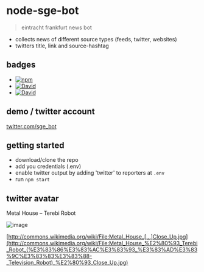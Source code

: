 # node-sge-bot

> eintracht frankfurt news bot

- collects news of different source types (feeds, twitter, websites)
- twitters title, link and source-hashtag

## badges

- [![npm](https://img.shields.io/npm/dm/node-sge-bot.svg)](https://www.npmjs.com/package/node-sge-bot)
- [![David](https://img.shields.io/david/solygen/node-sge-bot.svg?style=flat-square)](https://david-dm.org/solygen/node-sge-bot)
- [![David](https://img.shields.io/david/dev/solygen/node-sge-bot.svg?style=flat-square)](https://david-dm.org/solygen/node-sge-bot#info=devDependencies&view=table)

## demo / twitter account

[twitter.com/sge_bot](https://twitter.com/sge_bot)

## getting started

- download/clone the repo
- add you credentials (.env)
- enable twitter output by adding 'twitter' to reporters at `.env`
- run `npm start`

## twitter avatar

Metal House – Terebi Robot

![image](http://upload.wikimedia.org/wikipedia/commons/thumb/b/b5/Metal_House_%E2%80%93_Terebi_Robot_%28%E3%83%86%E3%83%AC%E3%83%93_%E3%83%AD%E3%83%9C%E3%83%83%E3%83%88-_Television_Robot%29_%E2%80%93_Close_Up.jpg/90px-Metal_House_%E2%80%93_Terebi_Robot_%28%E3%83%86%E3%83%AC%E3%83%93_%E3%83%AD%E3%83%9C%E3%83%83%E3%83%88-_Television_Robot%29_%E2%80%93_Close_Up.jpg)

[http://commons.wikimedia.org/wiki/File:Metal_House_[...]Close_Up.jpg](http://commons.wikimedia.org/wiki/File:Metal_House_%E2%80%93_Terebi_Robot_(%E3%83%86%E3%83%AC%E3%83%93_%E3%83%AD%E3%83%9C%E3%83%83%E3%83%88-_Television_Robot)_%E2%80%93_Close_Up.jpg)

